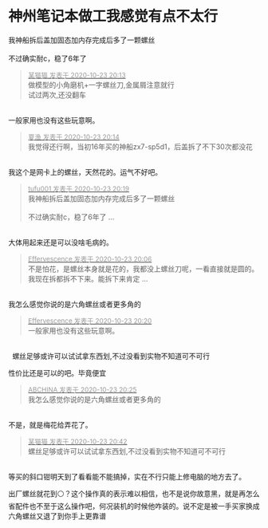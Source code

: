 # 神州笔记本做工我感觉有点不太行


我神船拆后盖加固态加内存完成后多了一颗螺丝<img src="static/image/smiley/yct/010.gif" smilieid="41" border="0" alt="" /><br />
<br />
不过确实耐c，稳了6年了

<div class="quote"><blockquote><font size="2"><a href="https://www.hostloc.com/forum.php?mod=redirect&amp;goto=findpost&amp;pid=9342991&amp;ptid=757748" target="_blank"><font color="#999999">某猫猫 发表于 2020-10-23 20:13</font></a></font><br />
做模型的小角磨机+一字螺丝刀,金属屑注意就行<br />
试过两次,还没翻车</blockquote></div><br />
一般家用也没有这些玩意啊。<img src="static/image/smiley/default/mad.gif" smilieid="11" border="0" alt="" />

<div class="quote"><blockquote><font size="2"><a href="https://www.hostloc.com/forum.php?mod=redirect&amp;goto=findpost&amp;pid=9343002&amp;ptid=757748" target="_blank"><font color="#999999">夏渔 发表于 2020-10-23 20:14</font></a></font><br />
我觉得还行啊，当初16年买的神船zx7-sp5d1，后盖拆了不下30次都没花</blockquote></div><br />
我这个是网卡上的螺丝，天然花的。运气不好吧。

<div class="quote"><blockquote><font size="2"><a href="https://www.hostloc.com/forum.php?mod=redirect&amp;goto=findpost&amp;pid=9343030&amp;ptid=757748" target="_blank"><font color="#999999">tufu001 发表于 2020-10-23 20:19</font></a></font><br />
我神船拆后盖加固态加内存完成后多了一颗螺丝<br />
<br />
不过确实耐c，稳了6年了 ...</blockquote></div><br />
大体用起来还是可以没啥毛病的。

<div class="quote"><blockquote><font size="2"><a href="https://www.hostloc.com/forum.php?mod=redirect&amp;goto=findpost&amp;pid=9342939&amp;ptid=757748" target="_blank"><font color="#999999">Effervescence 发表于 2020-10-23 20:06</font></a></font><br />
不是怕花，是螺丝本身就是花的，我都没上螺丝刀呢，一看直接就是圆的。我现在拆都拆不下来。能拆下来肯定 ...</blockquote></div><br />
我怎么感觉你说的是六角螺丝或者更多角的

<div class="quote"><blockquote><font size="2"><a href="https://www.hostloc.com/forum.php?mod=redirect&amp;goto=findpost&amp;pid=9343032&amp;ptid=757748" target="_blank"><font color="#999999">Effervescence 发表于 2020-10-23 20:20</font></a></font><br />
一般家用也没有这些玩意啊。</blockquote></div><br />
<img src="static/image/smiley/yct/010.gif" smilieid="41" border="0" alt="" />&nbsp;&nbsp;螺丝足够或许可以试试拿东西划,不过没看到实物不知道可不可行

性价比还是可以的吧。毕竟便宜

<div class="quote"><blockquote><font size="2"><a href="https://www.hostloc.com/forum.php?mod=redirect&amp;goto=findpost&amp;pid=9343059&amp;ptid=757748" target="_blank"><font color="#999999">ABCHINA 发表于 2020-10-23 20:25</font></a></font><br />
我怎么感觉你说的是六角螺丝或者更多角的</blockquote></div><br />
不是，就是梅花给弄花了。

<div class="quote"><blockquote><font size="2"><a href="https://www.hostloc.com/forum.php?mod=redirect&amp;goto=findpost&amp;pid=9343127&amp;ptid=757748" target="_blank"><font color="#999999">某猫猫 发表于 2020-10-23 20:42</font></a></font><br />
螺丝足够或许可以试试拿东西划,不过没看到实物不知道可不可行</blockquote></div><br />
等买的斜口钳明天到了看看能不能搞掉，实在不行只能上修电脑的地方去了。

出厂螺丝就花到⚪？这个操作真的表示难以相信，也不是说你故意黑，就是再怎么省配件也不至于这么操作吧，何况装机的时候他咋装的。说不定是被一手买家换成六角螺丝又退了到你手上更靠谱<img id="aimg_enj9Z" onclick="zoom(this, this.src, 0, 0, 0)" class="zoom" src="https://cdn.jsdelivr.net/gh/hishis/forum-master/public/images/patch.gif" onmouseover="img_onmouseoverfunc(this)" onload="thumbImg(this)" border="0" alt="" />

